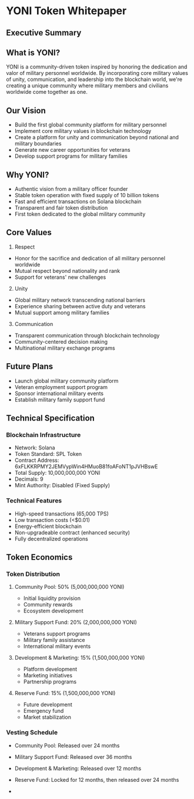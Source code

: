 # YONI Token Whitepaper

## Executive Summary

## What is YONI?
YONI is a community-driven token inspired by honoring the dedication and valor of military 
personnel worldwide. By incorporating core military values of unity, communication, and 
leadership into the blockchain world, we're creating a unique community where military 
members and civilians worldwide come together as one.

## Our Vision
- Build the first global community platform for military personnel
- Implement core military values in blockchain technology
- Create a platform for unity and communication beyond national and military boundaries
- Generate new career opportunities for veterans
- Develop support programs for military families

## Why YONI?
- Authentic vision from a military officer founder
- Stable token operation with fixed supply of 10 billion tokens
- Fast and efficient transactions on Solana blockchain
- Transparent and fair token distribution
- First token dedicated to the global military community

## Core Values
1. Respect
- Honor for the sacrifice and dedication of all military personnel worldwide
- Mutual respect beyond nationality and rank
- Support for veterans' new challenges

2. Unity
- Global military network transcending national barriers
- Experience sharing between active duty and veterans
- Mutual support among military families

3. Communication
- Transparent communication through blockchain technology
- Community-centered decision making
- Multinational military exchange programs

## Future Plans
- Launch global military community platform
- Veteran employment support program
- Sponsor international military events
- Establish military family support fund

## Technical Specification

### Blockchain Infrastructure
- Network: Solana
- Token Standard: SPL Token
- Contract Address: 6xFLKKRPMY2JEMVypWin4HMuoB81foAFoNT1pJVHBswE
- Total Supply: 10,000,000,000 YONI
- Decimals: 9
- Mint Authority: Disabled (Fixed Supply)

### Technical Features
- High-speed transactions (65,000 TPS)
- Low transaction costs (<$0.01)
- Energy-efficient blockchain
- Non-upgradeable contract (enhanced security)
- Fully decentralized operations

## Token Economics

### Token Distribution
1. Community Pool: 50% (5,000,000,000 YONI)
   - Initial liquidity provision
   - Community rewards
   - Ecosystem development

2. Military Support Fund: 20% (2,000,000,000 YONI)
   - Veterans support programs
   - Military family assistance
   - International military events

3. Development & Marketing: 15% (1,500,000,000 YONI)
   - Platform development
   - Marketing initiatives
   - Partnership programs

4. Reserve Fund: 15% (1,500,000,000 YONI)
   - Future development
   - Emergency fund
   - Market stabilization

### Vesting Schedule
- Community Pool: Released over 24 months
- Military Support Fund: Released over 36 months
- Development & Marketing: Released over 12 months
- Reserve Fund: Locked for 12 months, then released over 24 months

- 
